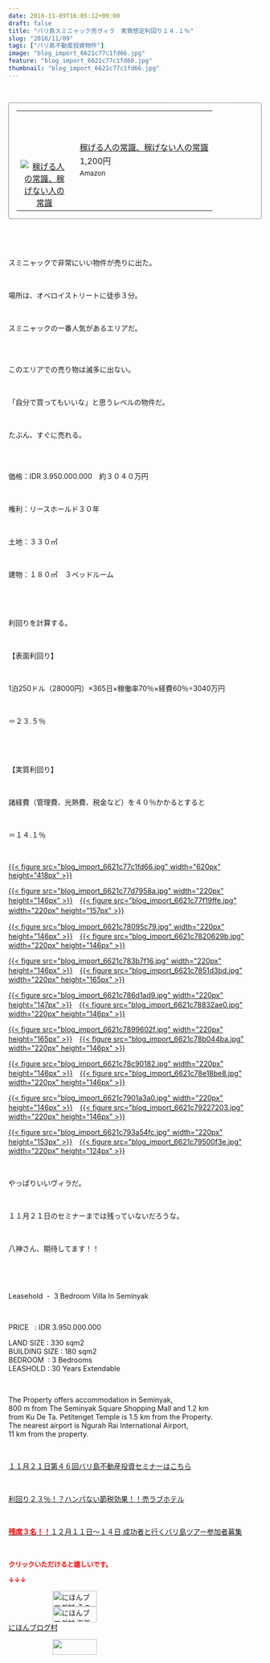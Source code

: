 ```yaml
---
date: 2018-11-09T16:05:12+09:00
draft: false
title: "バリ島スミニャック売ヴィラ　実質想定利回り１４.１％"
slug: "2018/11/09"
tags: ["バリ島不動産投資物件"]
image: "blog_import_6621c77c1fd66.jpg"
feature: "blog_import_6621c77c1fd66.jpg"
thumbnail: "blog_import_6621c77c1fd66.jpg"
---
```

<p> </p><div contenteditable="false" style="padding: 15px; border-radius: 4px; border: 1px dotted currentColor; border-image: none;"><table border="0" cellpadding="0" cellspacing="0" style="margin: 0px; table-layout: fixed;" width="100%">	<tbody width="100%">		<tr>			<td aligin="center" style="vertical-align: middle;" width="95"><span style="text-align: center; display: block;"><a alt0="AmebaAffiliate" alt1="稼げる人の常識、稼げない人の常識" alt2="Amazon" alt3="https://images-fe.ssl-images-amazon.com/images/I/51Ft8zEBpkL._SL160_.jpg" alt4="1" href="4802110227?SubscriptionId=AKIAJLD6FH2TADXIQKDQ&amp;tag=amebablog-a2371184-22&amp;linkCode=xm2&amp;camp=2025&amp;creative=165953&amp;creativeASIN=4802110227" target="_blank"><img alt="稼げる人の常識、稼げない人の常識" border="0" data-img="affiliate" src="data:image/svg+xml;charset=utf-8,%3Csvg%20xmlns%3D%22http%3A%2F%2Fwww.w3.org%2F2000%2Fsvg%22%20title%3D%22Placeholder%20for%20Images%22%20role%3D%22presentation%22%20viewBox%3D%220%200%201%201%22%20%2F%3E" style="margin: 0px; vertical-align: middle; max-width: 95px;" data-src="https://images-fe.ssl-images-amazon.com/images/I/51Ft8zEBpkL._SL160_.jpg"/><noscript><img alt="稼げる人の常識、稼げない人の常識" border="0" data-img="affiliate" src="https://images-fe.ssl-images-amazon.com/images/I/51Ft8zEBpkL._SL160_.jpg" style="margin: 0px; vertical-align: middle; max-width: 95px;"></noscript></a></span></td>			<td style="line-height: 1.5; padding-left: 15px; vertical-align: middle;"><a alt0="AmebaAffiliate" alt1="稼げる人の常識、稼げない人の常識" alt2="Amazon" alt3="https://images-fe.ssl-images-amazon.com/images/I/51Ft8zEBpkL._SL160_.jpg" alt4="1" href="4802110227?SubscriptionId=AKIAJLD6FH2TADXIQKDQ&amp;tag=amebablog-a2371184-22&amp;linkCode=xm2&amp;camp=2025&amp;creative=165953&amp;creativeASIN=4802110227" target="_blank">稼げる人の常識、稼げない人の常識</a>			<div style="padding: 3px 0px;">1,200円</div>			<div style="font-size: 0.83em;">Amazon</div></td>		</tr>	</tbody></table></div><p> </p><p> </p><p>スミニャックで非常にいい物件が売りに出た。</p><p> </p><p>場所は、オベロイストリートに徒歩３分。</p><p> </p><p>スミニャックの一番人気があるエリアだ。</p><p> </p><p><br/>このエリアでの売り物は滅多に出ない。</p><p> </p><p>「自分で買ってもいいな」と思うレベルの物件だ。</p><p> </p><p>たぶん、すぐに売れる。</p><p> </p><p><br/>価格：IDR 3.950.000.000　約３０４０万円</p><p> </p><p>権利：リースホールド３０年</p><p> </p><p>土地：３３０㎡</p><p> </p><p>建物：１８０㎡　３ベッドルーム</p><p> </p><p> </p><p>利回りを計算する。</p><p> </p><p>【表面利回り】</p><p> </p><p>1泊250ドル（28000円）×365日×稼働率70％×経費60％÷3040万円</p><p> </p><p>＝２３.５％</p><p> </p><p> </p><p>【実質利回り】</p><p> </p><p>諸経費（管理費、光熱費、税金など）を４０％かかるとすると</p><p> </p><p>＝１４.１％</p><p> </p><p><a href="blog_import_6621c77c1fd66.jpg">{{< figure src="blog_import_6621c77c1fd66.jpg" width="620px" height="418px" >}}</a></p><p><a href="blog_import_6621c77d7958a.jpg">{{< figure src="blog_import_6621c77d7958a.jpg" width="220px" height="146px" >}}</a>　<a href="blog_import_6621c77f19ffe.jpg">{{< figure src="blog_import_6621c77f19ffe.jpg" width="220px" height="157px" >}}</a>　</p><p><a href="blog_import_6621c78095c79.jpg">{{< figure src="blog_import_6621c78095c79.jpg" width="220px" height="146px" >}}</a>　<a href="blog_import_6621c7820629b.jpg">{{< figure src="blog_import_6621c7820629b.jpg" width="220px" height="146px" >}}</a></p><p><a href="blog_import_6621c783b7f16.jpg">{{< figure src="blog_import_6621c783b7f16.jpg" width="220px" height="146px" >}}</a>　<a href="blog_import_6621c7851d3bd.jpg">{{< figure src="blog_import_6621c7851d3bd.jpg" width="220px" height="165px" >}}</a></p><p><a href="blog_import_6621c786d1ad9.jpg">{{< figure src="blog_import_6621c786d1ad9.jpg" width="220px" height="147px" >}}</a>　<a href="blog_import_6621c78832ae0.jpg">{{< figure src="blog_import_6621c78832ae0.jpg" width="220px" height="146px" >}}</a></p><p><a href="blog_import_6621c7899602f.jpg">{{< figure src="blog_import_6621c7899602f.jpg" width="220px" height="165px" >}}</a>　<a href="blog_import_6621c78b044ba.jpg">{{< figure src="blog_import_6621c78b044ba.jpg" width="220px" height="146px" >}}</a></p><p><a href="blog_import_6621c78c90182.jpg">{{< figure src="blog_import_6621c78c90182.jpg" width="220px" height="146px" >}}</a>　<a href="blog_import_6621c78e18be8.jpg">{{< figure src="blog_import_6621c78e18be8.jpg" width="220px" height="146px" >}}</a></p><p><a href="blog_import_6621c7901a3a0.jpg">{{< figure src="blog_import_6621c7901a3a0.jpg" width="220px" height="146px" >}}</a>　<a href="blog_import_6621c79227203.jpg">{{< figure src="blog_import_6621c79227203.jpg" width="220px" height="146px" >}}</a></p><p><a href="blog_import_6621c793a54fc.jpg">{{< figure src="blog_import_6621c793a54fc.jpg" width="220px" height="153px" >}}</a>　<a href="blog_import_6621c79500f3e.jpg">{{< figure src="blog_import_6621c79500f3e.jpg" width="220px" height="124px" >}}</a></p><p> </p><p>やっぱりいいヴィラだ。</p><p> </p><p>１１月２１日のセミナーまでは残っていないだろうな。</p><p> </p><p>八神さん、期待してます！！</p><p> </p><p> </p><p>Leasehold  -  3 Bedroom Villa In Seminyak</p><p> </p><p>PRICE   : IDR 3.950.000.000</p><p>LAND SIZE : 330 sqm2<br/>BUILDING SIZE : 180 sqm2<br/>BEDROOM  : 3 Bedrooms<br/>LEASHOLD : 30 Years Extendable</p><p> </p><p>The Property offers accommodation in Seminyak,<br/>800 m from The Seminyak Square Shopping Mall and 1.2 km<br/>from Ku De Ta. Petitenget Temple is 1.5 km from the Property.<br/>The nearest airport is Ngurah Rai International Airport,<br/>11 km from the property.</p><p> </p><p><a href="iin.co.jp" target="_blank">１１月２１日第４６回バリ島不動産投資セミナーはこちら</a></p><p> </p><p><a href="entry-12416230297.html#_=_" target="_blank">利回り２３％！？ハンパない節税効果！！売ラブホテル</a></p><p> </p><p><a href="entry-12410059910.html" target="_blank"><span style="font-weight: bold;"><span style="color: rgb(255, 0, 0);">残席３名！！</span></span>１２月１１日～１４日 成功者と行くバリ島ツアー参加者募集</a></p><p> </p><p><font color="#ff0000" size="2"><strong>クリックいただけると嬉しいです。</strong></font></p><p><font color="#ff0000" size="2"><strong>↓↓↓</strong></font></p><p><a href="ranking.html?p_cid=01260127" id="&amp;blogmura_banner" target="_blank"><img alt="にほんブログ村 その他生活ブログ 不動産投資へ" border="0" height="31" src="data:image/svg+xml;charset=utf-8,%3Csvg%20xmlns%3D%22http%3A%2F%2Fwww.w3.org%2F2000%2Fsvg%22%20title%3D%22Placeholder%20for%20Images%22%20role%3D%22presentation%22%20viewBox%3D%220%200%2088%2031%22%20%2F%3E" width="88" data-src="https://img-proxy.blog-video.jp/images?url=http%3A%2F%2Flife.blogmura.com%2Fhudousantoushi%2Fimg%2Fhudousantoushi88_31.gif" style="aspect-ratio: auto 88 / 31;"/><noscript><img alt="にほんブログ村 その他生活ブログ 不動産投資へ" border="0" height="31" src="https://img-proxy.blog-video.jp/images?url=http%3A%2F%2Flife.blogmura.com%2Fhudousantoushi%2Fimg%2Fhudousantoushi88_31.gif" width="88"></noscript></a><br/><a href="ranking.html?p_cid=01260127" target="_blank"><img alt="にほんブログ村 海外生活ブログ バリ島情報へ" border="0" height="31" src="data:image/svg+xml;charset=utf-8,%3Csvg%20xmlns%3D%22http%3A%2F%2Fwww.w3.org%2F2000%2Fsvg%22%20title%3D%22Placeholder%20for%20Images%22%20role%3D%22presentation%22%20viewBox%3D%220%200%2088%2031%22%20%2F%3E" width="88" data-src="https://img-proxy.blog-video.jp/images?url=http%3A%2F%2Foverseas.blogmura.com%2Fbali%2Fimg%2Fbali88_31.gif" style="aspect-ratio: auto 88 / 31;"/><noscript><img alt="にほんブログ村 海外生活ブログ バリ島情報へ" border="0" height="31" src="https://img-proxy.blog-video.jp/images?url=http%3A%2F%2Foverseas.blogmura.com%2Fbali%2Fimg%2Fbali88_31.gif" width="88"></noscript></a><br/><a href="ranking.html?p_cid=01260127" target="_blank">にほんブログ村</a></p><p><a href="link.php?1804582" title="人気ブログランキングへ"><img border="0" height="31" src="data:image/svg+xml;charset=utf-8,%3Csvg%20xmlns%3D%22http%3A%2F%2Fwww.w3.org%2F2000%2Fsvg%22%20title%3D%22Placeholder%20for%20Images%22%20role%3D%22presentation%22%20viewBox%3D%220%200%2088%2031%22%20%2F%3E" width="88" data-src="https://blog.with2.net/img/banner/banner_22.gif" style="aspect-ratio: auto 88 / 31;"/><noscript><img border="0" height="31" src="https://blog.with2.net/img/banner/banner_22.gif" width="88"></noscript></a></p><p> </p>

